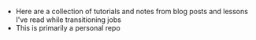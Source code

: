 * Here are a collection of tutorials and notes from blog posts
and lessons I've read while transitioning jobs
* This is primarily a personal repo
